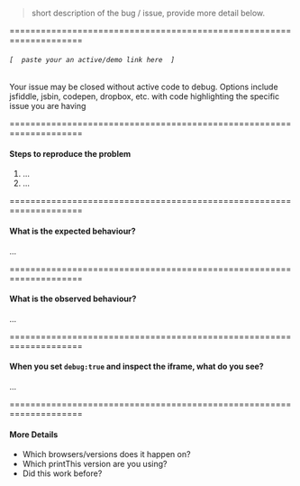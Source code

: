 
> short description of the bug / issue, provide more detail below.

====================================================================


###### `[  paste your an active/demo link here  ]`  

Your issue may be closed without active code to debug. Options include jsfiddle, jsbin, codepen, dropbox, etc. with code highlighting the specific issue you are having


====================================================================


#### Steps to reproduce the problem

1. ...  
2. ...  


====================================================================


#### What is the expected behaviour?

...  


====================================================================


#### What is the observed behaviour?

...  


====================================================================

#### When you set `debug:true` and inspect the iframe, what do you see?

...  


====================================================================

#### More Details

- Which browsers/versions does it happen on?
- Which printThis version are you using?
- Did this work before?





